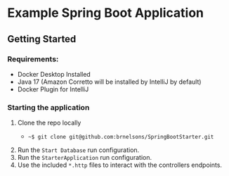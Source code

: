 # Example Spring Boot Application

## Getting Started

### Requirements:

* Docker Desktop Installed
* Java 17 (Amazon Corretto will be installed by IntelliJ by default)
* Docker Plugin for IntelliJ

### Starting the application

1. Clone the repo locally
    * ```shell 
      ~$ git clone git@github.com:brnelsons/SpringBootStarter.git
      ```
2. Run the `Start Database` run configuration.
3. Run the `StarterApplication` run configuration.
4. Use the included `*.http` files to interact with the controllers endpoints.